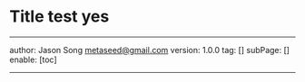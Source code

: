 # Title test yes 
---
author: Jason Song <metaseed@gmail.com>
version: 1.0.0
tag: []
subPage: []
enable: [toc]

---

